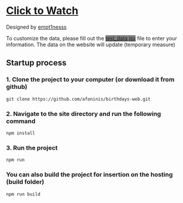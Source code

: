 # <a href="https://afoninis.github.io/birthdays-web/">Click to Watch</a><br />

<span>Designed by <a href="https://github.com/empt1nesss">empt1nesss</a></span><br />

To customize the data, please fill out the <a href="https://github.com/afoninis/birthdays-web/blob/main/src/test_data.jsx" style="background-color:gray;">test_data.jsx</a> file to enter your information. The data on the website will update (temporary measure)

<h2>Startup process</h2>
<h3>1. Clone the project to your computer (or download it from github)</h3>

```
git clone https://github.com/afoninis/birthdays-web.git
```

<h3>2. Navigate to the site directory and run the following command</h3>

```
npm install
```

<h3>3. Run the project</h3>

```
npm run
```

<h3>You can also build the project for insertion on the hosting (build folder)</h3>

```
npm run build
```
